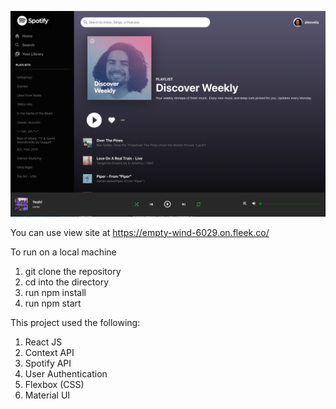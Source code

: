 ![alt text](main.png)


You can use view site at https://empty-wind-6029.on.fleek.co/

To run on a local machine
1. git clone the repository
2. cd into the directory
3. run npm install
4. run npm start

This project used the following:

1. React JS
2. Context API
3. Spotify API
4. User Authentication
5. Flexbox (CSS)
6. Material UI
